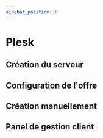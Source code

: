 ```yaml
---
sidebar_position: 6
---
```


# Plesk


## Création du serveur

## Configuration de l'offre

## Création manuellement

## Panel de gestion client
